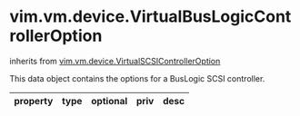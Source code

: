 vim.vm.device.VirtualBusLogicControllerOption
=============================================
inherits from [vim.vm.device.VirtualSCSIControllerOption](docs/vim.vm.device.VirtualSCSIControllerOption.md)


This data object contains   the options for a BusLogic SCSI controller.

| property | type | optional | priv | desc |
|:---------|:-----|:---------|:-----|:-----|


